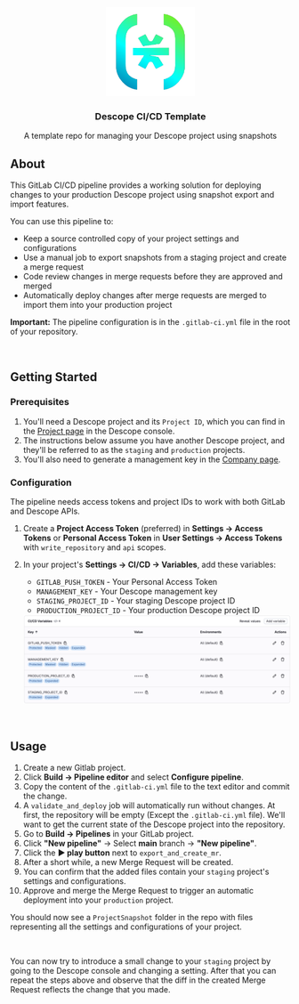 <div align="center">
    <img src=".gitlab/images/descope-logo.png" alt="Descope Logo" width="160" height="160">
    <h3 align="center">Descope CI/CD Template</h3>
  <p align="center">
    A template repo for managing your Descope project using snapshots
  </p>
</div>

## About

This GitLab CI/CD pipeline provides a working solution for deploying changes to your production Descope project using snapshot export and import features.

You can use this pipeline to:

* Keep a source controlled copy of your project settings and configurations
* Use a manual job to export snapshots from a staging project and create a merge request
* Code review changes in merge requests before they are approved and merged
* Automatically deploy changes after merge requests are merged to import them into your production project

**Important:** The pipeline configuration is in the `.gitlab-ci.yml` file in the root of your repository.


<br />

## Getting Started

### Prerequisites

1. You'll need a Descope project and its `Project ID`, which you can find in the [Project page](https://app.descope.com/settings/project) in the Descope console.
2. The instructions below assume you have another Descope project, and they'll be referred to as the `staging` and `production` projects.
3. You'll also need to generate a management key in the [Company page](https://app.descope.com/settings/company/managementkeys).

### Configuration

The pipeline needs access tokens and project IDs to work with both GitLab and Descope APIs.

1. Create a **Project Access Token** (preferred) in **Settings → Access Tokens** or **Personal Access Token** in **User Settings → Access Tokens** with `write_repository` and `api` scopes.
2. In your project's **Settings → CI/CD → Variables**, add these variables:
   - `GITLAB_PUSH_TOKEN` - Your Personal Access Token
   - `MANAGEMENT_KEY` - Your Descope management key
   - `STAGING_PROJECT_ID` - Your staging Descope project ID
   - `PRODUCTION_PROJECT_ID` - Your production Descope project ID

    <img src=".gitlab/images/cicd-variables.png" alt="CI\CD Variables">

<br />

## Usage

1. Create a new Gitlab project.
2. Click **Build → Pipeline editor** and select **Configure pipeline**.
3. Copy the content of the `.gitlab-ci.yml` file to the text editor and commit the change.
4. A `validate_and_deploy` job will automatically run without changes. At first, the repository will be empty (Except the `.gitlab-ci.yml` file). We'll want to get the current state of the Descope project into the repository.
5. Go to **Build → Pipelines** in your GitLab project.
6. Click **"New pipeline"** → Select **main** branch → **"New pipeline"**.
7. Click the **▶️ play button** next to `export_and_create_mr`.
8. After a short while, a new Merge Request will be created.
9. You can confirm that the added files contain your `staging` project's settings and configurations.
10. Approve and merge the Merge Request to trigger an automatic deployment into your `production` project.

You should now see a `ProjectSnapshot` folder in the repo with files representing all the settings and configurations of your project.


<br />

You can now try to introduce a small change to your `staging` project by going to the Descope console and changing a setting. After that you can repeat the steps above and observe that the diff in the created Merge Request reflects the change that you made.